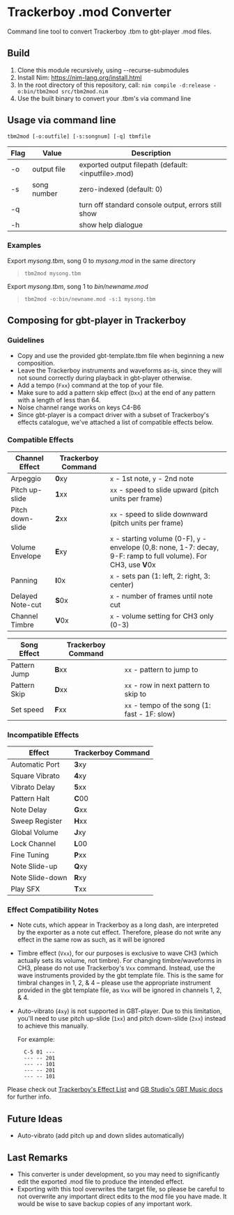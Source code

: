 # Trackerboy .mod Converter

Command line tool to convert Trackerboy .tbm to gbt-player .mod files.

## Build
1. Clone this module recursively, using --recurse-submodules
2. Install Nim: https://nim-lang.org/install.html
3. In the root directory of this repository, call:
    `nim compile -d:release -o:bin/tbm2mod src/tbm2mod.nim`
4. Use the built binary to convert your .tbm's via command line

## Usage via command line
`tbm2mod [-o:outfile] [-s:songnum] [-q] tbmfile`

| Flag | Value       | Description |
|------|-------------|-------------|
| -o   | output file | exported output filepath (default: \<inputfile\>.mod) |
| -s   | song number | zero-indexed (default: 0)
| -q   |             | turn off standard console output, errors still show 
| -h   |             | show help dialogue |

### Examples

Export *mysong.tbm*, song 0 to *mysong.mod* in the same directory

> `tbm2mod mysong.tbm`

Export *mysong.tbm*, song 1 to *bin/newname.mod*

> `tbm2mod -o:bin/newname.mod -s:1 mysong.tbm`


## Composing for gbt-player in Trackerboy

### Guidelines
- Copy and use the provided gbt-template.tbm file when beginning a new composition.
- Leave the Trackerboy instruments and waveforms as-is, since they will not sound correctly during playback in gbt-player otherwise.
- Add a tempo (`Fxx`) command at the top of your file.
- Make sure to add a pattern skip effect (`Dxx`) at the end of any pattern with a length of less than 64.
- Noise channel range works on keys C4-B6
- Since gbt-player is a compact driver with a subset of Trackerboy's effects catalogue, we've attached a list of compatible effects below.

### Compatible Effects
| Channel Effect  | Trackerboy Command | |
| --------------- | ------- | ------- |
| Arpeggio        | **0**xy | `x` - 1st note, `y` - 2nd note |
| Pitch up-slide  | **1**xx | `xx` - speed to slide upward (pitch units per frame)
| Pitch down-slide| **2**xx | `xx` - speed to slide downward (pitch units per frame)
| Volume Envelope | **E**xy | `x` - starting volume (0-F), `y` - envelope (0,8: none, 1-7: decay, 9-F: ramp to full volume). For CH3, use **V**0x |
| Panning         | **I**0x | `x` - sets pan (1: left, 2: right, 3: center)
| Delayed Note-cut| **S**0x | `x` - number of frames until note cut
| Channel Timbre  | **V**0x | `x` - volume setting for CH3 only (0-3)

| Song Effect     | Trackerboy Command | |
| --------------- | ------- | ------- |
| Pattern Jump    | **B**xx | `xx` - pattern to jump to
| Pattern Skip    | **D**xx | `xx` - row in next pattern to skip to
| Set speed       | **F**xx | `xx` - tempo of the song (1: fast - 1F: slow)


### Incompatible Effects
| Effect  | Trackerboy Command |
| --------------- | ------- |
| Automatic Port  | **3**xy |
| Square Vibrato  | **4**xy |
| Vibrato Delay   | **5**xx |
| Pattern Halt    | **C**00 |
| Note Delay      | **G**xx |
| Sweep Register  | **H**xx |
| Global Volume   | **J**xy |
| Lock Channel    | **L**00 |
| Fine Tuning     | **P**xx |
| Note Slide-up   | **Q**xy |
| Note Slide-down | **R**xy |
| Play SFX        | **T**xx |

### Effect Compatibility Notes
- Note cuts, which appear in Trackerboy as a long dash, are interpreted by the exporter as a note cut effect. Therefore, please do not write any effect in the same row as such, as it will be ignored

- Timbre effect (`Vxx`), for our purposes is exclusive to wave CH3 (which actually sets its volume, not timbre). For changing timbre/waveforms in CH3, please do not use Trackerboy's `Vxx` command. Instead, use the wave instruments provided by the gbt template file. This is the same for timbral changes in 1, 2, & 4 – please use the appropriate instrument provided in the gbt template file, as `Vxx` will be ignored in channels 1, 2, & 4.


- Auto-vibrato (`4xy`) is not supported in GBT-player. Due to this limitation, you'll need to use pitch up-slide (`1xx`) and pitch down-slide (`2xx`) instead to achieve this manually.

    For example:

        C-5 01 ---
        --- -- 201
        --- -- 101
        --- -- 201
        --- -- 101

Please check out [Trackerboy's Effect List](https://www.trackerboy.org/manual/tracker/effect-list/) and [GB Studio's GBT Music docs](https://www.gbstudio.dev/docs/assets/music/music-gbt) for further info.

## Future Ideas
- Auto-vibrato (add pitch up and down slides automatically)

## Last Remarks
- This converter is under development, so you may need to significantly edit the exported .mod file to produce the intended effect.
- Exporting with this tool overwrites the target file, so please be careful to not overwrite any important direct edits to the mod file you have made. It would be wise to save backup copies of any important work.
